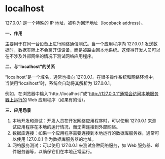 # localhost

127.0.0.1 是一个特殊的 IP 地址，被称为回环地址（loopback address）。

**一、作用**

主要用于在同一台设备上进行网络通信测试。当一个应用程序向 127.0.0.1 发送数据时，数据实际上不会离开该设备，而是被路由回本地系统。这使得开发人员可以在不涉及外部网络的情况下测试网络应用程序。

**二、与“localhost”的关系**

“localhost”是一个域名，通常也指向 127.0.0.1。在很多操作系统和网络环境中，当使用“localhost”时，系统会自动将其解析为 127.0.0.1。

例如，在浏览器中输入“http://localhost”或“http://127.0.0.1”通常会访问本地服务器上运行的 Web 应用程序（如果有的话）。

**三、应用场景**

1. 本地开发和测试：开发人员在开发网络应用程序时，可以使用 127.0.0.1 来测试应用程序在本地的运行情况，而无需连接到外部网络。
2. 数据库连接：如果一个应用程序需要连接到本地运行的数据库服务器，通常可以使用 127.0.0.1 作为数据库服务器的地址。
3. 网络服务测试：可以使用 127.0.0.1 来测试各种网络服务，如 Web 服务器、邮件服务器等，以确保它们在本地正常运行。
